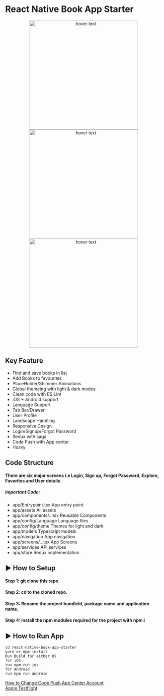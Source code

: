 # React Native Book App Starter
<p align="center">
  <img src="https://user-images.githubusercontent.com/78399841/135077493-12001837-17a3-4d59-a884-54368ebd6e51.gif" width="350" title="hover text">
    <img src="https://user-images.githubusercontent.com/78399841/135077517-42365bf6-53f9-4563-ad2a-0299423aaaf9.gif" width="350" title="hover text">
  <img src="https://user-images.githubusercontent.com/78399841/135077522-6ceddced-0b17-48b2-8e42-97448d8b2d1c.gif" width="350" title="hover text">

</p>


## Key Feature

 * Find and save books in list
 * Add Books to favourites
 * PlaceHolder/Shimmer Animations 
 * Global themeing with light & dark modes
 * Clean code with ES Lint
 * iOS + Android support
 * Language Support
 * Tab Bar/Drawer
 * User Profile
 * Landscape Handling
 * Responsive Design 
 * Login/Signup/Forgot Password
 * Redux with saga 
 * Code Push with App center
 * Husky


## Code Structure

#### There are six major screens i.e Login, Sign up, Forgot Password, Explore, Favorites and User details.
##### Important Code:
* app/Entrypoint.tsx App entry point 
* app/assets All assets
* app/components/...tsx Reusable Components
* app/config/Language Language files
* app/config/theme Themes for light and dark
* app/models Typescript models
* app/navigation App navigation
* app/screens/...tsx App Screens
* app/services API services
* app/store Redux implementation


## ▶ How to Setup

#### Step 1: git clone this repo.

#### Step 2: cd to the cloned repo.

#### Step 3: Rename the project bundleId, package name and application name.

#### Step 4: Install the npm modules required for the project with npm i

## ▶ How to Run App

```
cd react-native-book-app-starter
yarn or npm install
Run Build for either OS
for iOS
run npm run ios
for Android
run npm run android

```

[How to Change Code Push App Center Account](https://dev.to/karanpratapsingh/update-your-react-native-apps-seamlessly-using-microsoft-s-codepush-f61)
</br>
[Apple Testflight](https://testflight.apple.com/join/oUTTuqP0)
